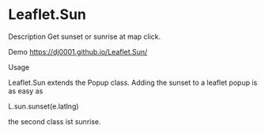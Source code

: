 # Leaflet.Sun
Description
Get sunset or sunrise at map click.


Demo
https://dj0001.github.io/Leaflet.Sun/

Usage

Leaflet.Sun extends the Popup class. Adding the sunset to a leaflet popup is as easy as

L.sun.sunset(e.latlng)

the second class ist sunrise.
